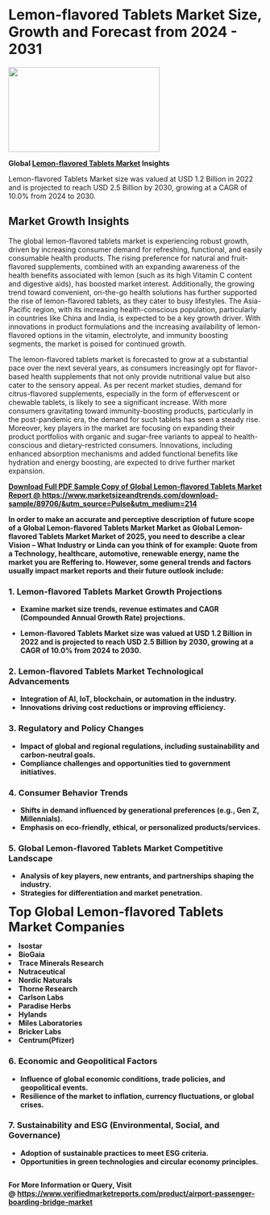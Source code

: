 <H1>Lemon-flavored Tablets Market Size, Growth and Forecast from 2024 - 2031</H1><img class="aligncenter size-medium wp-image-584254" src="https://thirdeyenews.in/wp-content/uploads/2024/09/Global-Market-Research-300x168.jpeg" alt="" width="300" height="168" /><p><strong>Global&nbsp;<a href="https://www.marketsizeandtrends.com/download-sample/89706/&amp;utm_source=Pulse&amp;utm_medium=214">Lemon-flavored Tablets Market</a> Insights</strong></p><p>Lemon-flavored Tablets Market size was valued at USD 1.2 Billion in 2022 and is projected to reach USD 2.5 Billion by 2030, growing at a CAGR of 10.0% from 2024 to 2030.</p><p><h2>Market Growth Insights</h2> <p>The global lemon-flavored tablets market is experiencing robust growth, driven by increasing consumer demand for refreshing, functional, and easily consumable health products. The rising preference for natural and fruit-flavored supplements, combined with an expanding awareness of the health benefits associated with lemon (such as its high Vitamin C content and digestive aids), has boosted market interest. Additionally, the growing trend toward convenient, on-the-go health solutions has further supported the rise of lemon-flavored tablets, as they cater to busy lifestyles. The Asia-Pacific region, with its increasing health-conscious population, particularly in countries like China and India, is expected to be a key growth driver. With innovations in product formulations and the increasing availability of lemon-flavored options in the vitamin, electrolyte, and immunity boosting segments, the market is poised for continued growth.</p> <p><strong><a href="#"></a></strong></p> <p>The lemon-flavored tablets market is forecasted to grow at a substantial pace over the next several years, as consumers increasingly opt for flavor-based health supplements that not only provide nutritional value but also cater to the sensory appeal. As per recent market studies, demand for citrus-flavored supplements, especially in the form of effervescent or chewable tablets, is likely to see a significant increase. With more consumers gravitating toward immunity-boosting products, particularly in the post-pandemic era, the demand for such tablets has seen a steady rise. Moreover, key players in the market are focusing on expanding their product portfolios with organic and sugar-free variants to appeal to health-conscious and dietary-restricted consumers. Innovations, including enhanced absorption mechanisms and added functional benefits like hydration and energy boosting, are expected to drive further market expansion.</p> <p><strong><a href="#"></p><p><span class=""><strong>Download Full PDF Sample Copy of Global Lemon-flavored Tablets Market Report</strong> @ <a href="https://www.marketsizeandtrends.com/download-sample/89706/&amp;utm_source=Pulse&amp;utm_medium=214" target="_blank">https://www.marketsizeandtrends.com/download-sample/89706/&amp;utm_source=Pulse&amp;utm_medium=214</a></span></p><p>In order to make an accurate and perceptive description of future scope of a Global&nbsp;Lemon-flavored Tablets Market Market as Global&nbsp;Lemon-flavored Tablets Market Market of 2025, you need to describe a clear Vision &ndash; What Industry or Linda can you think of for example: Quote from a Technology, healthcare, automotive, renewable energy, name the market you are Reffering to. However, some general trends and factors usually impact market reports and their future outlook include:</p><h3>1.&nbsp;<strong>Lemon-flavored Tablets Market Growth Projections</strong></h3><ul><li>Examine market size trends, revenue estimates and CAGR (Compounded Annual Growth Rate) projections.</li><li><p>Lemon-flavored Tablets Market size was valued at USD 1.2 Billion in 2022 and is projected to reach USD 2.5 Billion by 2030, growing at a CAGR of 10.0% from 2024 to 2030.</p></li></ul><h3>2.&nbsp;<strong>Lemon-flavored Tablets Market Technological Advancements</strong></h3><ul><li>Integration of AI, IoT, blockchain, or automation in the industry.</li><li>Innovations driving cost reductions or improving efficiency.</li></ul><h3>3.&nbsp;<strong>Regulatory and Policy Changes</strong></h3><ul><li>Impact of global and regional regulations, including sustainability and carbon-neutral goals.</li><li>Compliance challenges and opportunities tied to government initiatives.</li></ul><h3>4.&nbsp;<strong>Consumer Behavior Trends</strong></h3><ul><li>Shifts in demand influenced by generational preferences (e.g., Gen Z, Millennials).</li><li>Emphasis on eco-friendly, ethical, or personalized products/services.</li></ul><h3>5.&nbsp;<strong>Global Lemon-flavored Tablets Market Competitive Landscape</strong></h3><ul><li>Analysis of key players, new entrants, and partnerships shaping the industry.</li><li>Strategies for differentiation and market penetration.</li></ul><p data-pm-slice="1 1 []"><span style="color: inherit; font-family: inherit; font-size: 25px;">Top Global Lemon-flavored Tablets Market Companies</span></p><div class="" data-test-id=""><p><li>Isostar</li><li> BioGaia</li><li> Trace Minerals Research</li><li> Nutraceutical</li><li> Nordic Naturals</li><li> Thorne Research</li><li> Carlson Labs</li><li> Paradise Herbs</li><li> Hylands</li><li> Miles Laboratories</li><li> Bricker Labs</li><li> Centrum(Pfizer)</li></p></div><h3>6.&nbsp;<strong>Economic and Geopolitical Factors</strong></h3><ul><li>Influence of global economic conditions, trade policies, and geopolitical events.</li><li>Resilience of the market to inflation, currency fluctuations, or global crises.</li></ul><h3>7.&nbsp;<strong>Sustainability and ESG (Environmental, Social, and Governance)</strong></h3><ul><li>Adoption of sustainable practices to meet ESG criteria.</li><li>Opportunities in green technologies and circular economy principles.</li></ul><h2><strong style="font-size: 14px;">For More Information or Query, Visit @&nbsp;</strong><a style="background-color: #ffffff; font-size: 14px;" href="https://www.marketsizeandtrends.com/report/lemon-flavored-tablets-market/" target="_blank">https://www.verifiedmarketreports.com/product/airport-passenger-boarding-bridge-market</a></h2>
